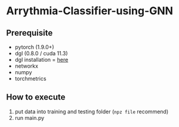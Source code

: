 # Arrythmia-Classifier-using-GNN

## Prerequisite

- pytorch (1.9.0+)
- dgl (0.8.0 / cuda 11.3)
- dgl installation = [here](https://www.dgl.ai/pages/start.html)
- networkx
- numpy
- torchmetrics

## How to execute 
1. put data into training and testing folder (```npz file``` recommend)
2. run main.py